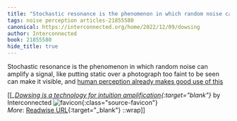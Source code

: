 ```yaml
---
title: "Stochastic resonance is the phenomenon in which random noise can ..."
tags: noise perception articles-21855580
canonical: https://interconnected.org/home/2022/12/09/dowsing
author: Interconnected
book: 21855580
hide_title: true
---
```


Stochastic resonance is the phenomenon in which random noise can amplify a signal, like putting static over a photograph too faint to be seen can make it visible, and [human perception already makes good use of this](https://interconnected.org/home/2020/12/15/omens)


[[<cite>_[Dowsing is a technology for intuition amplification](https://interconnected.org/home/2022/12/09/dowsing){:target="_blank"}_</cite> by Interconnected ![favicon](https://s2.googleusercontent.com/s2/favicons?domain=interconnected.org){:class="source-favicon"}<br>
_More_: [Readwise URL](https://readwise.io/open/432295650){:target="_blank"}
::wrap]]
